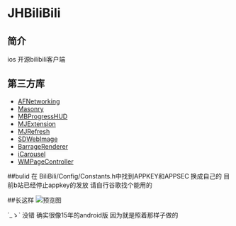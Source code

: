 # JHBiliBili
## 简介
ios 开源bilibili客户端
## 第三方库
* [AFNetworking](https://github.com/AFNetworking/AFNetworking)
* [Masonry](https://github.com/jdg/MBProgressHUD)
* [MBProgressHUD](https://github.com/jdg/MBProgressHUD)
* [MJExtension](https://github.com/CoderMJLee/MJExtension)
* [MJRefresh](https://github.com/CoderMJLee/MJRefresh)
* [SDWebImage](https://github.com/rs/SDWebImage)
* [BarrageRenderer](https://github.com/unash/BarrageRenderer)
* [iCarousel](https://github.com/nicklockwood/iCarousel)
* [WMPageController](https://github.com/wangmchn/WMPageController)

##bulid
在 BiliBili/Config/Constants.h中找到APPKEY和APPSEC 换成自己的 目前b站已经停止appkey的发放 请自行谷歌找个能用的

##长这样
![预览图](https://github.com/sunsx9316/JHBiliBili/blob/master/image/1.png)

´_ゝ` 没错 确实很像15年的android版 因为就是照着那样子做的